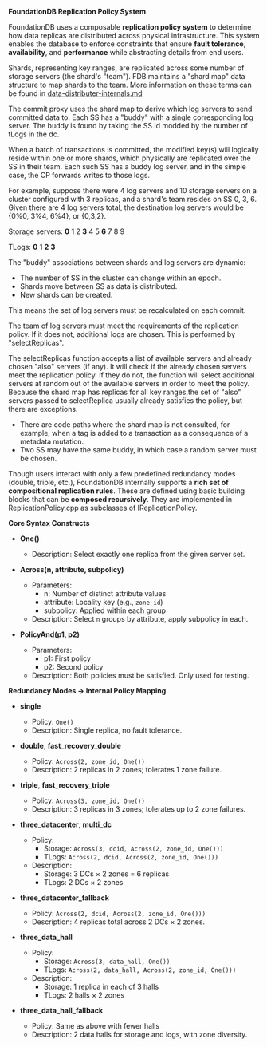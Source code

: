 **FoundationDB Replication Policy System**

FoundationDB uses a composable **replication policy system** to determine how data replicas are distributed across physical infrastructure. This system enables 
the database to enforce constraints that ensure **fault tolerance**, **availability**, and **performance** while abstracting details from end users.

Shards, representing key ranges, are replicated across some number of storage servers (the shard's "team"). FDB maintains a "shard map" data structure to map 
shards to the team. More information on these terms can be found in [data-distributer-internals.md](http://data-distributer-internals.md)

The commit proxy uses the shard map to derive which log servers to send committed data to. Each SS has a "buddy" with a single corresponding log server. The 
buddy is found by taking the SS id modded by the number of tLogs in the dc.

When a batch of transactions is committed, the modified key(s) will logically reside within one or more shards, which physically are replicated over the SS in their team. Each such SS has a buddy
log server, and in the simple case, the CP forwards writes to those logs.

For example, suppose there were 4 log servers and 10 storage servers on a cluster configured with 3 replicas, and a shard's team resides on SS 0, 3, 6. Given 
there are 4 log servers total, the destination log servers would be {0%0, 3%4, 6%4}, or {0,3,2}.

Storage servers: **0** 1 2 **3** 4 5 **6** 7 8 9

TLogs: **0** 1 **2** **3**

The "buddy" associations between shards and log servers are dynamic:

- The number of SS in the cluster can change within an epoch.
- Shards move between SS as data is distributed.
- New shards can be created.

This means the set of log servers must be recalculated on each commit.

The team of log servers must meet the requirements of the replication policy. If it does not, additional logs are chosen. This is performed by "selectReplicas".

The selectReplicas function accepts a list of available servers and already chosen "also" servers (if any). It will check if the already chosen servers meet the 
replication policy. If they do not, the function will select additional servers at random out of the available servers in order to meet the policy. Because the 
shard map has replicas for all key ranges,the set of "also" servers passed to selectReplica usually already satisfies the policy, but there are exceptions.

- There are code paths where the shard map is not consulted, for example, when a tag is added to a transaction as a consequence of a metadata mutation.
- Two SS may have the same buddy, in which case a random server must be chosen.

Though users interact with only a few predefined redundancy modes (double, triple, etc.), FoundationDB internally supports a **rich set of compositional 
replication rules**. These are defined using basic building blocks that can be **composed recursively**. They are implemented in ReplicationPolicy.cpp as 
subclasses of IReplicationPolicy.

**Core Syntax Constructs**

- **One()**
  - Description: Select exactly one replica from the given server set.

- **Across(n, attribute, subpolicy)**
  - Parameters:
    - n: Number of distinct attribute values
    - attribute: Locality key (e.g., `zone_id`)
    - subpolicy: Applied within each group
  - Description: Select `n` groups by attribute, apply subpolicy in each.

- **PolicyAnd(p1, p2)**
  - Parameters:
    - p1: First policy
    - p2: Second policy
  - Description: Both policies must be satisfied. Only used for testing.

**Redundancy Modes → Internal Policy Mapping**

- **single**
  - Policy: `One()`
  - Description: Single replica, no fault tolerance.

- **double**, **fast_recovery_double**
  - Policy: `Across(2, zone_id, One())`
  - Description: 2 replicas in 2 zones; tolerates 1 zone failure.

- **triple**, **fast_recovery_triple**
  - Policy: `Across(3, zone_id, One())`
  - Description: 3 replicas in 3 zones; tolerates up to 2 zone failures.

- **three_datacenter**, **multi_dc**
  - Policy:
    - Storage: `Across(3, dcid, Across(2, zone_id, One()))`
    - TLogs: `Across(2, dcid, Across(2, zone_id, One()))`
  - Description: 
    - Storage: 3 DCs × 2 zones = 6 replicas
    - TLogs: 2 DCs × 2 zones

- **three_datacenter_fallback**
  - Policy: `Across(2, dcid, Across(2, zone_id, One()))`
  - Description: 4 replicas total across 2 DCs × 2 zones.

- **three_data_hall**
  - Policy:
    - Storage: `Across(3, data_hall, One())`
    - TLogs: `Across(2, data_hall, Across(2, zone_id, One()))`
  - Description: 
    - Storage: 1 replica in each of 3 halls
    - TLogs: 2 halls × 2 zones

- **three_data_hall_fallback**
  - Policy: Same as above with fewer halls
  - Description: 2 data halls for storage and logs, with zone diversity.

